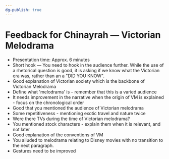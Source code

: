 ```yaml
---
dg-publish: true
---
```

# Feedback for Chinayrah — Victorian Melodrama
- Presentation time: Approx. 6 minutes
- Short hook — You need to hook in the audience further. While the use of a rhetorical question is good, it is asking if we know what the Victorian era was, rather than an a "DID YOU KNOW".
- Good explanation of Victorian society which is the backbone of Victorian Melodrama
- Define what 'melodrama' is – remember that this is a varied audience
- It needs improvement in the narrative when the origin of VM is explained - focus on the chronological order
- Good that you mentioned the audience of Victorian melodrama 
- Some repetitiveness - mentioning exotic travel and nature twice
- Were there TVs during the time of Victorian melodrama? 
- You mentioned stock characters - explain them when it is relevant, and not later
- Good explanation of the conventions of VM
- You alluded to melodrama relating to Disney movies with no transition to the next paragraph.
- Gestures need to be improved 